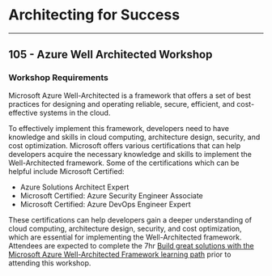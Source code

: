 # Architecting for Success

---

## 105 - Azure Well Architected Workshop

### Workshop Requirements

Microsoft Azure Well-Architected is a framework that offers a set of best practices for designing and operating reliable, secure, efficient, and cost-effective systems in the cloud.

To effectively implement this framework, developers need to have knowledge and skills in cloud computing, architecture design, security, and cost optimization. Microsoft offers various certifications that can help developers acquire the necessary knowledge and skills to implement the Well-Architected framework. Some of the certifications which can be helpful include Microsoft Certified:

* Azure Solutions Architect Expert
* Microsoft Certified: Azure Security Engineer Associate
* Microsoft Certified: Azure DevOps Engineer Expert

These certifications can help developers gain a deeper understanding of cloud computing, architecture design, security, and cost optimization, which are essential for implementing the Well-Architected framework.
Attendees are expected to complete the 7hr [Build great solutions with the Microsoft Azure Well-Architected Framework learning path](https://learn.microsoft.com/en-us/training/paths/azure-well-architected-framework/) prior to attending this workshop.
